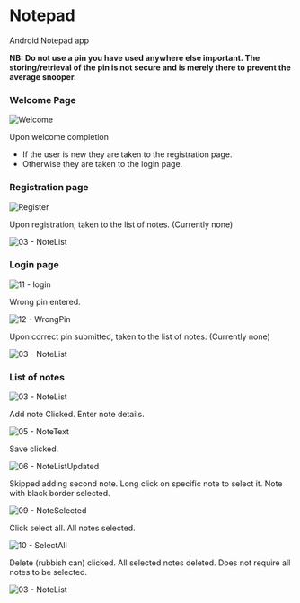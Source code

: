 # Notepad
 Android Notepad app
 
 **NB: Do not use a pin you have used anywhere else important. The storing/retrieval of the pin is not secure and is merely there to prevent the average snooper.**

### Welcome Page
![Welcome](https://user-images.githubusercontent.com/60546240/108077510-42da0100-7075-11eb-91b0-5b76f0007400.png)

Upon welcome completion

- If the user is new they are taken to the registration page. 
- Otherwise they are taken to the login page.


### Registration page
![Register](https://user-images.githubusercontent.com/60546240/108077747-8af92380-7075-11eb-9b58-2f766d2029a2.png)

Upon registration, taken to the list of notes. (Currently none)

![03 - NoteList](https://user-images.githubusercontent.com/60546240/108077907-be3bb280-7075-11eb-8cc1-b3ce493547ff.png)

### Login page

![11 - login](https://user-images.githubusercontent.com/60546240/108078459-62255e00-7076-11eb-8f96-ba40fa8f14e5.png)

Wrong pin entered.

![12 - WrongPin](https://user-images.githubusercontent.com/60546240/108078531-7a957880-7076-11eb-9632-597f536a0c0a.png)

Upon correct pin submitted, taken to the list of notes. (Currently none)

![03 - NoteList](https://user-images.githubusercontent.com/60546240/108078648-9c8efb00-7076-11eb-8eb1-135dce723a47.png)

### List of notes
![03 - NoteList](https://user-images.githubusercontent.com/60546240/108079347-64d48300-7077-11eb-8e4e-b268dd8aad44.png)


Add note Clicked. Enter note details.

![05 - NoteText](https://user-images.githubusercontent.com/60546240/108077978-ce539200-7075-11eb-9c02-a277ce68bb6b.png)

Save clicked.

![06 - NoteListUpdated](https://user-images.githubusercontent.com/60546240/108078019-d6abcd00-7075-11eb-8d35-ce658a8bb43f.png)

Skipped adding second note. Long click on specific note to select it. Note with black border selected.

![09 - NoteSelected](https://user-images.githubusercontent.com/60546240/108078111-f216d800-7075-11eb-83a8-8f5e4efacf4d.png)

Click select all. All notes selected.

![10 - SelectAll](https://user-images.githubusercontent.com/60546240/108078311-31452900-7076-11eb-90b5-62ddf2191a1c.png)

Delete (rubbish can) clicked. All selected notes deleted. Does not require all notes to be selected.

![03 - NoteList](https://user-images.githubusercontent.com/60546240/108078358-40c47200-7076-11eb-9dba-e1193ad62349.png)


